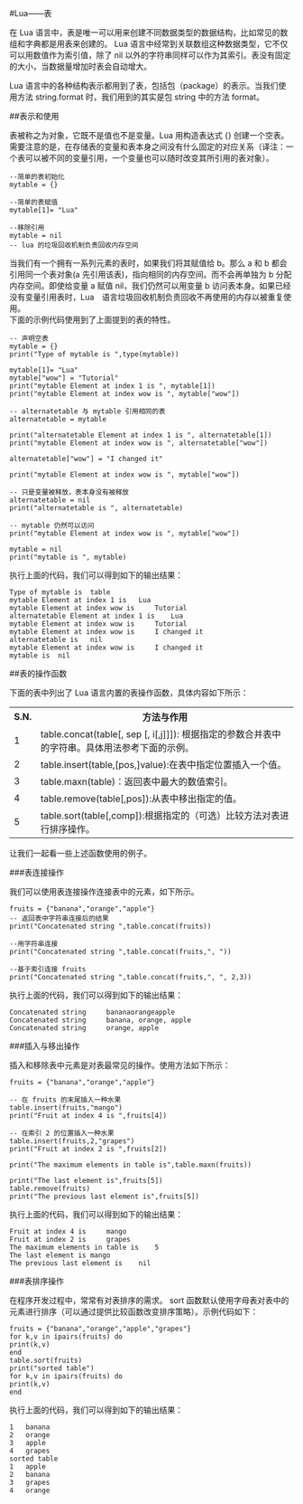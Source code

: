 #Lua——表  

在 Lua 语言中，表是唯一可以用来创建不同数据类型的数据结构，比如常见的数组和字典都是用表来创建的。 Lua 语言中经常到关联数组这种数据类型，它不仅可以用数值作为索引值，除了 nil 以外的字符串同样可以作为其索引。表没有固定的大小，当数据量增加时表会自动增大。  

Lua 语言中的各种结构表示都用到了表，包括包（package）的表示。当我们使用方法 string.format 时，我们用到的其实是包 string 中的方法 format。  

##表示和使用  

表被称之为对象，它既不是值也不是变量。Lua 用构造表达式 {} 创建一个空表。需要注意的是，在存储表的变量和表本身之间没有什么固定的对应关系（译注：一个表可以被不同的变量引用，一个变量也可以随时改变其所引用的表对象）。  

```
--简单的表初始化
mytable = {}

--简单的表赋值
mytable[1]= "Lua"

--移除引用
mytable = nil
-- lua 的垃圾回收机制负责回收内存空间
```  

当我们有一个拥有一系列元素的表时，如果我们将其赋值给 b。那么 a 和 b 都会引用同一个表对象(a 先引用该表)，指向相同的内存空间。而不会再单独为 b 分配内存空间。即使给变量 a 赋值 nil，我们仍然可以用变量 b 访问表本身。如果已经没有变量引用表时，Lua　语言垃圾回收机制负责回收不再使用的内存以被重复使用。  
下面的示例代码使用到了上面提到的表的特性。　　

```
-- 声明空表
mytable = {}
print("Type of mytable is ",type(mytable))

mytable[1]= "Lua"
mytable["wow"] = "Tutorial"
print("mytable Element at index 1 is ", mytable[1])
print("mytable Element at index wow is ", mytable["wow"])

-- alternatetable 与 mytable 引用相同的表
alternatetable = mytable

print("alternatetable Element at index 1 is ", alternatetable[1])
print("mytable Element at index wow is ", alternatetable["wow"])

alternatetable["wow"] = "I changed it"

print("mytable Element at index wow is ", mytable["wow"])

-- 只是变量被释放，表本身没有被释放
alternatetable = nil
print("alternatetable is ", alternatetable)

-- mytable 仍然可以访问
print("mytable Element at index wow is ", mytable["wow"])

mytable = nil
print("mytable is ", mytable)
```  

执行上面的代码，我们可以得到如下的输出结果：  

```
Type of mytable is 	table
mytable Element at index 1 is 	Lua
mytable Element at index wow is 	Tutorial
alternatetable Element at index 1 is 	Lua
mytable Element at index wow is 	Tutorial
mytable Element at index wow is 	I changed it
alternatetable is 	nil
mytable Element at index wow is 	I changed it
mytable is 	nil
```  

##表的操作函数  

下面的表中列出了 Lua 语言内置的表操作函数，具体内容如下所示：  

<table>
	<tr>
		<th>S.N.</th>
		<th>方法与作用</th>
	</tr>
	<tr>
		<td>1</td>
		<td>table.concat(table[, sep [, i[,j]]]): 根据指定的参数合并表中的字符串。具体用法参考下面的示例。</td>
	</tr>
	<tr>
		<td>2</td>
		<td>table.insert(table,[pos,]value):在表中指定位置插入一个值。</td>
	</tr>
	<tr>
		<td>3</td>
		<td>table.maxn(table)：返回表中最大的数值索引。</td>
	</tr>
	<tr>
		<td>4</td>
		<td>table.remove(table[,pos]):从表中移出指定的值。</td>
	</tr>	<tr>
		<td>5</td>
		<td>table.sort(table[,comp]):根据指定的（可选）比较方法对表进行排序操作。</td>
	</tr>
</table>  

让我们一起看一些上述函数使用的例子。  

###表连接操作  

我们可以使用表连接操作连接表中的元素，如下所示。  

```
fruits = {"banana","orange","apple"}
-- 返回表中字符串连接后的结果
print("Concatenated string ",table.concat(fruits))

--用字符串连接
print("Concatenated string ",table.concat(fruits,", "))

--基于索引连接 fruits 
print("Concatenated string ",table.concat(fruits,", ", 2,3))
```  

执行上面的代码，我们可以得到如下的输出结果：  

```
Concatenated string 	bananaorangeapple
Concatenated string 	banana, orange, apple
Concatenated string 	orange, apple
```  

###插入与移出操作  

插入和移除表中元素是对表最常见的操作。使用方法如下所示：  

```
fruits = {"banana","orange","apple"}

-- 在 fruits 的末尾插入一种水果
table.insert(fruits,"mango")
print("Fruit at index 4 is ",fruits[4])

-- 在索引 2 的位置插入一种水果
table.insert(fruits,2,"grapes")
print("Fruit at index 2 is ",fruits[2])

print("The maximum elements in table is",table.maxn(fruits))

print("The last element is",fruits[5])
table.remove(fruits)
print("The previous last element is",fruits[5])
```  

执行上面的代码，我们可以得到如下的输出结果：  

```
Fruit at index 4 is 	mango
Fruit at index 2 is 	grapes
The maximum elements in table is	5
The last element is	mango
The previous last element is	nil
```  

###表排序操作  

在程序开发过程中，常常有对表排序的需求。 sort 函数默认使用字母表对表中的元素进行排序（可以通过提供比较函数改变排序策略）。示例代码如下：  

```
fruits = {"banana","orange","apple","grapes"}
for k,v in ipairs(fruits) do
print(k,v)
end
table.sort(fruits)
print("sorted table")
for k,v in ipairs(fruits) do
print(k,v)
end
```  

执行上面的代码，我们可以得到如下的输出结果：  

```
1	banana
2	orange
3	apple
4	grapes
sorted table
1	apple
2	banana
3	grapes
4	orange
```  